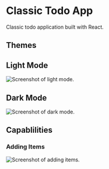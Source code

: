 # **Classic Todo App**
Classic todo application built with React.

## **Themes**
## Light Mode
![Screenshot of light mode.](https://myoctocat.com/assets/images/base-octocat.svg)

## Dark Mode
![Screenshot of dark mode.](https://myoctocat.com/assets/images/base-octocat.svg)


## **Capablilities**
### Adding Items
![Screenshot of adding items.](https://myoctocat.com/assets/images/base-octocat.svg)
